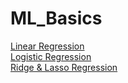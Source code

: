 # ML_Basics
[Linear Regression](https://medium.com/@datalesdatales/predicting-house-prices-with-linear-regression-595422992c48)<br/>
[Logistic Regression](https://towardsdatascience.com/real-world-implementation-of-logistic-regression-5136cefb8125)<br/>
[Ridge & Lasso Regression](https://towardsdatascience.com/ridge-and-lasso-regression-a-complete-guide-with-python-scikit-learn-e20e34bcbf0b)
